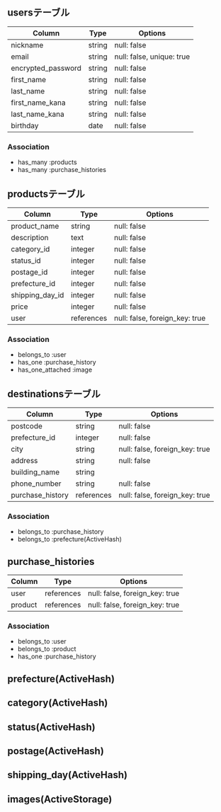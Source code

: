 ## usersテーブル

| Column             | Type   | Options                   |
| ------------------ | -------| ------------------------- |
| nickname           | string | null: false               |
| email              | string | null: false, unique: true |
| encrypted_password | string | null: false               |
| first_name         | string | null: false               |
| last_name          | string | null: false               |
| first_name_kana    | string | null: false               |
| last_name_kana     | string | null: false               |
| birthday           | date   | null: false               |

### Association
- has_many :products
- has_many :purchase_histories



## productsテーブル

| Column          | Type       | Options                        |
| --------------- | -------    | ------------------------------ |
| product_name    | string     | null: false                    |
| description     | text       | null: false                    |
| category_id     | integer    | null: false                    |
| status_id       | integer    | null: false                    |
| postage_id      | integer    | null: false                    |
| prefecture_id   | integer    | null: false                    |
| shipping_day_id | integer    | null: false                    |
| price           | integer    | null: false                    |
| user            | references | null: false, foreign_key: true |


### Association
- belongs_to :user
- has_one :purchase_history
- has_one_attached :image



## destinationsテーブル

| Column                   | Type       | Options                        |
| ------------------------ | -------    | ------------------------------ |
| postcode                 | string     | null: false                    |
| prefecture_id            | integer    | null: false                    |
| city                     | string     | null: false, foreign_key: true |
| address                  | string     | null: false                    |
| building_name            | string     |                                |
| phone_number             | string     | null: false                    |
| purchase_history         | references | null: false, foreign_key: true |


### Association
- belongs_to :purchase_history
- belongs_to :prefecture(ActiveHash)


## purchase_histories
| Column     | Type       | Options                        |
| ---------- | ---------- | ------------------------------ |
| user       | references | null: false, foreign_key: true |
| product    | references | null: false, foreign_key: true |

### Association
- belongs_to :user
- belongs_to :product
- has_one :purchase_history




## prefecture(ActiveHash)
## category(ActiveHash)
## status(ActiveHash)
## postage(ActiveHash)
## shipping_day(ActiveHash)
## images(ActiveStorage)







